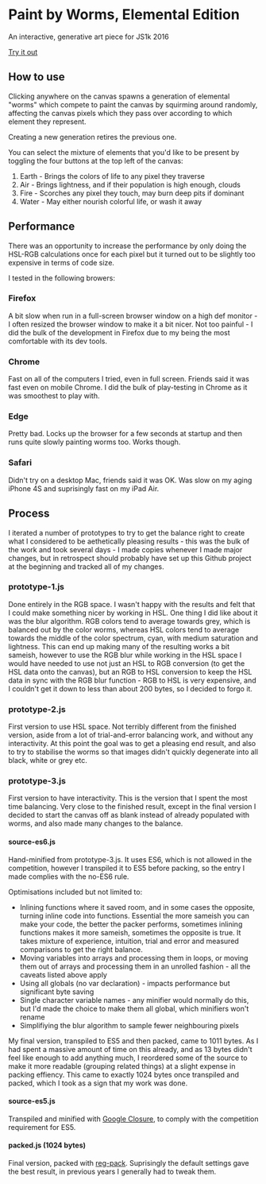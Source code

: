 # Paint by Worms, Elemental Edition

An interactive, generative art piece for JS1k 2016

[Try it out](http://js1k.com/2016-elemental/demo/2493)

## How to use

Clicking anywhere on the canvas spawns a generation of elemental "worms" which 
compete to paint the canvas by squirming around randomly, affecting the canvas
pixels which they pass over according to which element they represent.

Creating a new generation retires the previous one.

You can select the mixture of elements that you'd like to be present by toggling
the four buttons at the top left of the canvas:

1. Earth - Brings the colors of life to any pixel they traverse
2. Air - Brings lightness, and if their population is high enough, clouds
3. Fire - Scorches any pixel they touch, may burn deep pits if dominant
4. Water - May either nourish colorful life, or wash it away

## Performance

There was an opportunity to increase the performance by only doing the HSL-RGB
calculations once for each pixel but it turned out to be slightly too expensive
in terms of code size. 

I tested in the following browers:

### Firefox

A bit slow when run in a full-screen browser window on a high def monitor - I
often resized the browser window to make it a bit nicer. Not too painful - I did
the bulk of the development in Firefox due to my being the most comfortable with 
its dev tools.

### Chrome

Fast on all of the computers I tried, even in full screen. Friends said it was
fast even on mobile Chrome. I did the bulk of play-testing in Chrome as it was 
smoothest to play with.

### Edge

Pretty bad. Locks up the browser for a few seconds at startup and then runs 
quite slowly painting worms too. Works though.

### Safari

Didn't try on a desktop Mac, friends said it was OK. Was slow on my aging iPhone 
4S and suprisingly fast on my iPad Air.

## Process

I iterated a number of prototypes to try to get the balance right to create 
what I considered to be aethetically pleasing results - this was the bulk of the
work and took several days - I made copies whenever I made major changes, but in
retrospect should probably have set up this Github project at the beginning and
tracked all of my changes.

### prototype-1.js

Done entirely in the RGB space. I wasn't happy with the results and felt 
that I could make something nicer by working in HSL. One thing I did like about 
it was the blur algorithm. RGB colors tend to average towards grey, which is 
balanced out by the color worms, whereas HSL colors tend to average towards the 
middle of the color spectrum, cyan, with medium saturation and lightness. This
can end up making many of the resulting works a bit sameish, however to use the 
RGB blur while working in the HSL space I would have needed to use not just 
an HSL to RGB conversion (to get the HSL data onto the canvas), but an RGB to 
HSL conversion to keep the HSL data in sync with the RGB blur function - RGB to 
HSL is very expensive, and I couldn't get it down to less than about 200 bytes, 
so I decided to forgo it.

### prototype-2.js

First version to use HSL space. Not terribly different from the finished 
version, aside from a lot of trial-and-error balancing work, and without any
interactivity. At this point the goal was to get a pleasing end result, and also
to try to stabilise the worms so that images didn't quickly degenerate into all
black, white or grey etc.

### prototype-3.js

First version to have interactivity. This is the version that I spent the most
time balancing. Very close to the finished result, except in the final version 
I decided to start the canvas off as blank instead of already populated with 
worms, and also made many changes to the balance.

#### source-es6.js

Hand-minified from prototype-3.js. It uses ES6, which is not allowed in the 
competition, however I transpiled it to ES5 before packing, so the entry I made
complies with the no-ES6 rule.

Optimisations included but not limited to:

* Inlining functions where it saved room, and in some cases the opposite, 
  turning inline code into functions. Essential the more sameish you can make 
  your code, the better the packer performs, sometimes inlining functions makes 
  it more sameish, sometimes the opposite is true. It takes mixture of 
  experience, intuition, trial and error and measured comparisons to get the 
  right balance.
* Moving variables into arrays and processing them in loops, or moving them out
  of arrays and processing them in an unrolled fashion - all the caveats listed
  above apply
* Using all globals (no var declaration) - impacts performance but significant 
  byte saving
* Single character variable names - any minifier would normally do this, but I'd
  made the choice to make them all global, which minifiers won't rename
* Simplifiying the blur algorithm to sample fewer neighbouring pixels

My final version, transpiled to ES5 and then packed, came to 1011 bytes. As I
had spent a massive amount of time on this already, and as 13 bytes didn't feel
like enough to add anything much, I reordered some of the source to make it more
readable (grouping related things) at a slight expense in packing effiency.
This came to exactly 1024 bytes once transpiled and packed, which I took as a 
sign that my work was done.

#### source-es5.js

Transpiled and minified with 
[Google Closure](http://closure-compiler.appspot.com), to comply  with the 
competition requirement for ES5.

#### packed.js (1024 bytes)

Final version, packed with [reg-pack](http://siorki.github.io/regPack.html).
Suprisingly the default settings gave the best result, in previous years I 
generally had to tweak them.